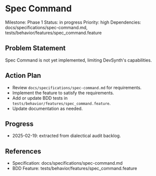 # Spec Command
Milestone: Phase 1
Status: in progress
Priority: high
Dependencies: docs/specifications/spec-command.md, tests/behavior/features/spec_command.feature

## Problem Statement
Spec Command is not yet implemented, limiting DevSynth's capabilities.


## Action Plan
- Review `docs/specifications/spec-command.md` for requirements.
- Implement the feature to satisfy the requirements.
- Add or update BDD tests in `tests/behavior/features/spec_command.feature`.
- Update documentation as needed.

## Progress
- 2025-02-19: extracted from dialectical audit backlog.

## References
- Specification: docs/specifications/spec-command.md
- BDD Feature: tests/behavior/features/spec_command.feature
